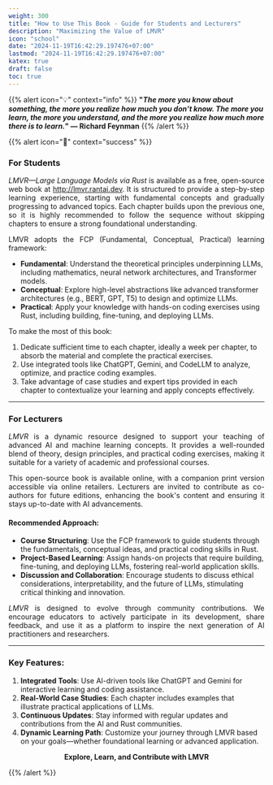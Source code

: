 ```yaml
---
weight: 300
title: "How to Use This Book - Guide for Students and Lecturers"
description: "Maximizing the Value of LMVR"
icon: "school"
date: "2024-11-19T16:42:29.197476+07:00"
lastmod: "2024-11-19T16:42:29.197476+07:00"
katex: true
draft: false
toc: true
---
```


{{% alert icon="💡" context="info" %}}
<strong>"<em>The more you know about something, the more you realize how much you don’t know. The more you learn, the more you understand, and the more you realize how much more there is to learn.</em>" — Richard Feynman</strong>
{{% /alert %}}

{{% alert icon="📘" context="success" %}}

### For Students

<p style="text-align: justify;">
<em>LMVR—Large Language Models via Rust</em> is available as a free, open-source web book at <a href="http://lmvr.rantai.dev" target="_blank">http://lmvr.rantai.dev</a>. It is structured to provide a step-by-step learning experience, starting with fundamental concepts and gradually progressing to advanced topics. Each chapter builds upon the previous one, so it is highly recommended to follow the sequence without skipping chapters to ensure a strong foundational understanding.
</p>

<p style="text-align: justify;">
LMVR adopts the FCP (Fundamental, Conceptual, Practical) learning framework:
</p>

- **Fundamental**: Understand the theoretical principles underpinning LLMs, including mathematics, neural network architectures, and Transformer models.
- **Conceptual**: Explore high-level abstractions like advanced transformer architectures (e.g., BERT, GPT, T5) to design and optimize LLMs.
- **Practical**: Apply your knowledge with hands-on coding exercises using Rust, including building, fine-tuning, and deploying LLMs.

<p style="text-align: justify;">
To make the most of this book:
</p>

1. Dedicate sufficient time to each chapter, ideally a week per chapter, to absorb the material and complete the practical exercises.
2. Use integrated tools like ChatGPT, Gemini, and CodeLLM to analyze, optimize, and practice coding examples.
3. Take advantage of case studies and expert tips provided in each chapter to contextualize your learning and apply concepts effectively.

---

### For Lecturers

<p style="text-align: justify;">
<em>LMVR</em> is a dynamic resource designed to support your teaching of advanced AI and machine learning concepts. It provides a well-rounded blend of theory, design principles, and practical coding exercises, making it suitable for a variety of academic and professional courses.
</p>

<p style="text-align: justify;">
This open-source book is available online, with a companion print version accessible via online retailers. Lecturers are invited to contribute as co-authors for future editions, enhancing the book's content and ensuring it stays up-to-date with AI advancements.
</p>

#### Recommended Approach:

- **Course Structuring**: Use the FCP framework to guide students through the fundamentals, conceptual ideas, and practical coding skills in Rust.
- **Project-Based Learning**: Assign hands-on projects that require building, fine-tuning, and deploying LLMs, fostering real-world application skills.
- **Discussion and Collaboration**: Encourage students to discuss ethical considerations, interpretability, and the future of LLMs, stimulating critical thinking and innovation.

<p style="text-align: justify;">
<em>LMVR</em> is designed to evolve through community contributions. We encourage educators to actively participate in its development, share feedback, and use it as a platform to inspire the next generation of AI practitioners and researchers.
</p>

---

### Key Features:

1. **Integrated Tools**: Use AI-driven tools like ChatGPT and Gemini for interactive learning and coding assistance.
2. **Real-World Case Studies**: Each chapter includes examples that illustrate practical applications of LLMs.
3. **Continuous Updates**: Stay informed with regular updates and contributions from the AI and Rust communities.
4. **Dynamic Learning Path**: Customize your journey through LMVR based on your goals—whether foundational learning or advanced application.

<center>

**Explore, Learn, and Contribute with LMVR**

</center>
{{% /alert %}}

